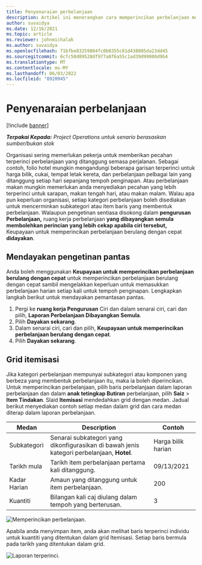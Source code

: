 ```yaml
---
title: Penyenaraian perbelanjaan
description: Artikel ini menerangkan cara memperincikan perbelanjaan menggunakan ruang kerja Perbelanjaan yang dibayangkan semula.
author: suvaidya
ms.date: 12/16/2021
ms.topic: article
ms.reviewer: johnmichalak
ms.author: suvaidya
ms.openlocfilehash: 71bfbe83259804fc0b0355c81d430805da23dd45
ms.sourcegitcommit: 6cfc50d89528df977a8f6a55c1ad39d99800d9b4
ms.translationtype: MT
ms.contentlocale: ms-MY
ms.lasthandoff: 06/03/2022
ms.locfileid: "8920945"
---
```

# <a name="expense-itemization"></a>Penyenaraian perbelanjaan

[!include [banner](../includes/banner.md)]

_**Terpakai Kepada:** Project Operations untuk senario berasaskan sumber/bukan stok_

Organisasi sering memerlukan pekerja untuk memberikan pecahan terperinci perbelanjaan yang ditanggung semasa perjalanan. Sebagai contoh, folio hotel mungkin mengandungi beberapa garisan terperinci untuk harga bilik, cukai, tempat letak kereta, dan perbelanjaan pelbagai lain yang ditanggung setiap hari sepanjang tempoh penginapan. Atau perbelanjaan makan mungkin memerlukan anda menyediakan pecahan yang lebih terperinci untuk sarapan, makan tengah hari, atau makan malam. Walau apa pun keperluan organisasi, setiap kategori perbelanjaan boleh disediakan untuk mencerminkan subkategori atau item baris yang membentuk perbelanjaan. Walaupun pengetinan sentiasa disokong dalam **pengurusan Perbelanjaan,** ruang kerja perbelanjaan **yang dibayangkan semula membolehkan perincian yang lebih cekap apabila ciri tersebut,** Keupayaan untuk memperincikan perbelanjaan berulang dengan cepat **didayakan**.  

## <a name="enable-quick-itemization"></a>Mendayakan pengetinan pantas 

Anda boleh menggunakan **Keupayaan untuk memperincikan perbelanjaan berulang dengan cepat** untuk memperincikan perbelanjaan berulang dengan cepat sambil mengelakkan keperluan untuk memasukkan perbelanjaan harian setiap kali untuk tempoh penginapan. Lengkapkan langkah berikut untuk mendayakan pemantasan pantas.

1. Pergi ke **ruang kerja Pengurusan** Ciri dan dalam senarai ciri, cari dan pilih, **Laporan Perbelanjaan Dibayangkan Semula**. 
2. Pilih **Dayakan sekarang**. 
3. Dalam senarai ciri, cari dan pilih, **Keupayaan untuk memperincikan perbelanjaan berulang dengan cepat**.
4. Pilih **Dayakan sekarang**. 

## <a name="itemization-grid"></a>Grid itemisasi 

Jika kategori perbelanjaan mempunyai subkategori atau komponen yang berbeza yang membentuk perbelanjaan itu, maka ia boleh diperincikan. Untuk memperincikan perbelanjaan, pilih baris perbelanjaan dalam laporan perbelanjaan dan dalam **anak tetingkap Butiran** perbelanjaan, pilih **Saiz** > **Item Tindakan**. Slaid **Itemisasi** mendedahkan grid dengan medan. Jadual berikut menyediakan contoh setiap medan dalam grid dan cara medan diterap dalam laporan perbelanjaan. 

|     Medan          |     Description                                                                                  |     Contoh              |
|--------------------|--------------------------------------------------------------------------------------------------|--------------------------|
|     Subkategori    |     Senarai subkategori yang dikonfigurasikan di bawah jenis kategori perbelanjaan, **Hotel**.             |     Harga bilik harian      |
|     Tarikh mula     |     Tarikh item perbelanjaan pertama kali ditanggung.                                           |     09/13/2021           |
|     Kadar Harian     |     Amaun yang ditanggung untuk item perbelanjaan.                                                    |     200                  |
|     Kuantiti       |     Bilangan kali caj diulang dalam tempoh yang berterusan.                       |     3                    |

![Memperincikan perbelanjaan.](media/Itemization%20screen%201.png)

Apabila anda menyimpan item, anda akan melihat baris terperinci individu untuk kuantiti yang ditentukan dalam grid Itemisasi. Setiap baris bermula pada tarikh yang ditentukan dalam grid.

![Laporan terperinci.](media/Itemization%20screen%202.png)

